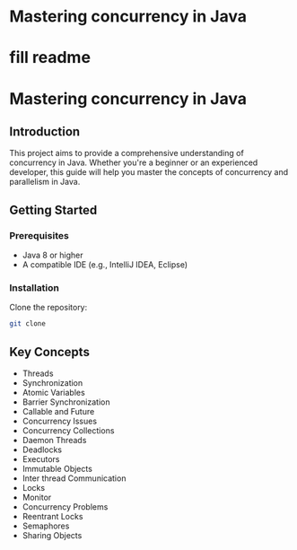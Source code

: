# Mastering concurrency in Java

# fill readme
# Mastering concurrency in Java

## Introduction

This project aims to provide a comprehensive understanding of concurrency in Java. Whether you're a beginner or an experienced developer, this guide will help you master the concepts of concurrency and parallelism in Java.

## Getting Started

### Prerequisites

- Java 8 or higher
- A compatible IDE (e.g., IntelliJ IDEA, Eclipse)

### Installation

Clone the repository:

```bash
git clone
```

## Key Concepts

- Threads
- Synchronization
- Atomic Variables
- Barrier Synchronization
- Callable and Future
- Concurrency Issues
- Concurrency Collections
- Daemon Threads
- Deadlocks
- Executors
- Immutable Objects
- Inter thread Communication
- Locks
- Monitor
- Concurrency Problems
- Reentrant Locks
- Semaphores
- Sharing Objects
